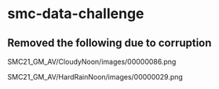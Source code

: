 # smc-data-challenge

## Removed the following due to corruption

SMC21_GM_AV/CloudyNoon/images/00000086.png


SMC21_GM_AV/HardRainNoon/images/00000029.png
